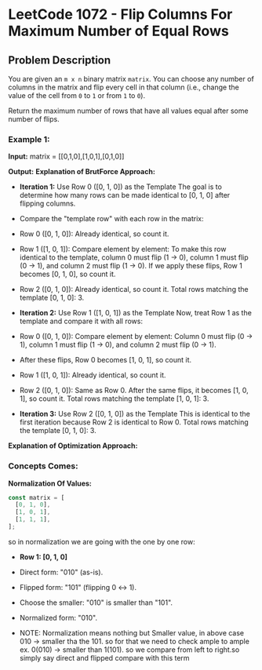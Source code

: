 # LeetCode 1072 - Flip Columns For Maximum Number of Equal Rows

## Problem Description

You are given an `m x n` binary matrix `matrix`. You can choose any number of columns in the matrix and flip every cell in that column (i.e., change the value of the cell from `0` to `1` or from `1` to `0`).

Return the maximum number of rows that have all values equal after some number of flips.

### Example 1:

**Input:**
matrix = [[0,1,0],[1,0,1],[0,1,0]]

**Output:**
**Explanation of BrutForce Approach:**

- **Iteration 1:** Use Row 0 ([0, 1, 0]) as the Template
  The goal is to determine how many rows can be made identical to [0, 1, 0] after flipping columns.

- Compare the "template row" with each row in the matrix:

- Row 0 ([0, 1, 0]): Already identical, so count it.
- Row 1 ([1, 0, 1]): Compare element by element:
  To make this row identical to the template, column 0 must flip (1 -> 0), column 1 must flip (0 -> 1), and column 2 must flip (1 -> 0).
  If we apply these flips, Row 1 becomes [0, 1, 0], so count it.
- Row 2 ([0, 1, 0]): Already identical, so count it.
  Total rows matching the template [0, 1, 0]: 3.

- **Iteration 2:** Use Row 1 ([1, 0, 1]) as the Template
  Now, treat Row 1 as the template and compare it with all rows:

- Row 0 ([0, 1, 0]): Compare element by element:
  Column 0 must flip (0 -> 1), column 1 must flip (1 -> 0), and column 2 must flip (0 -> 1).
- After these flips, Row 0 becomes [1, 0, 1], so count it.
- Row 1 ([1, 0, 1]): Already identical, so count it.
- Row 2 ([0, 1, 0]): Same as Row 0. After the same flips, it becomes [1, 0, 1], so count it. Total rows matching the template [1, 0, 1]: 3.

- **Iteration 3:** Use Row 2 ([0, 1, 0]) as the Template
  This is identical to the first iteration because Row 2 is identical to Row 0.
  Total rows matching the template [0, 1, 0]: 3.

**Explanation of Optimization Approach:**

### Concepts Comes:

**Normalization Of Values:**

```js
const matrix = [
  [0, 1, 0],
  [1, 0, 1],
  [1, 1, 1],
];
```

so in normalization we are going with the one by one row:

- **Row 1: [0, 1, 0]**

- Direct form: "010" (as-is).
- Flipped form: "101" (flipping 0 ↔ 1).
- Choose the smaller: "010" is smaller than "101".
- Normalized form: "010".
- NOTE: Normalization means nothing but Smaller value, in above case 010 -> smaller tha the 101. so for that we need to check ample to ample
  ex. 0(010) -> smaller than 1(101). so we compare from left to right.so simply say direct and flipped compare with this term
